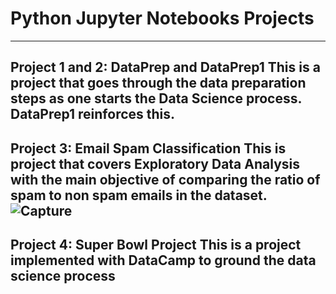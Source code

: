 # Python Jupyter Notebooks Projects

---
Project 1 and 2: DataPrep and DataPrep1
This is a project that goes through the data preparation steps as one starts the Data Science process. DataPrep1 reinforces this.
---
Project 3: Email Spam Classification
This is project that covers Exploratory Data Analysis with the main objective of comparing the ratio of spam to non spam emails in the dataset.
![Capture](https://user-images.githubusercontent.com/56107729/174633350-83051e2c-681d-4404-9566-eb08a8a9f134.PNG)
---
Project 4: Super Bowl Project
This is a project implemented with DataCamp to ground the data science process
---